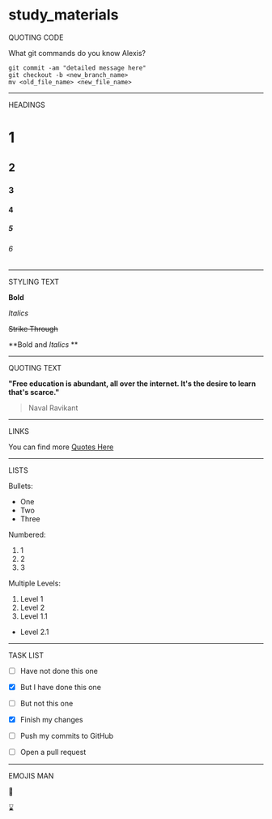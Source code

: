 # study_materials

QUOTING CODE

What git commands do you know Alexis?
```
git commit -am "detailed message here"
git checkout -b <new_branch_name>
mv <old_file_name> <new_file_name>
```
___
HEADINGS

# 1
## 2
### 3
#### 4
##### 5
###### 6
___

STYLING TEXT

**Bold**

*Italics*

~~Strike Through~~

**Bold and _Italics_ **
___

QUOTING TEXT

**"Free education is abundant, all over the internet. It's the desire to learn that's scarce."**
> Naval Ravikant

___


LINKS

You can find more [Quotes Here](http://www.goodreads.com/quotes/tag/philosophy)

___
LISTS

Bullets:

- One
- Two 
- Three

Numbered:

1. 1
2. 2 
3. 3

Multiple Levels:

1. Level 1
  1. Level 2
2. Level 1.1
  * Level 2.1
  
___
TASK LIST

- [ ] Have not done this one

- [x] But I have done this one

- [ ] But not this one

- [x] Finish my changes
- [ ] Push my commits to GitHub
- [ ] Open a pull request
___
EMOJIS MAN

:rocket:

:hourglass:
